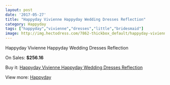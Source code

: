 ```yaml
---
layout: post
date: '2017-05-27'
title: "Happyday Vivienne Happyday Wedding Dresses Reflection"
category: Happyday
tags: ["happyday","vivienne","dresses","little","bridesmaid"]
image: http://img.hectodress.com/7862-thickbox_default/happyday-vivienne-happyday-wedding-dresses-reflection.jpg
---
```

Happyday Vivienne Happyday Wedding Dresses Reflection

On Sales: **$256.16**
<a href="https://www.hectodress.com/happyday/3949-happyday-vivienne-happyday-wedding-dresses-reflection.html"><amp-img layout="responsive" width="600" height="600" src="//img.hectodress.com/7862-thickbox_default/happyday-vivienne-happyday-wedding-dresses-reflection.jpg" alt="Happyday Vivienne Happyday Wedding Dresses Reflection 0" /></a>

Buy it: [Happyday Vivienne Happyday Wedding Dresses Reflection](https://www.hectodress.com/happyday/3949-happyday-vivienne-happyday-wedding-dresses-reflection.html "Happyday Vivienne Happyday Wedding Dresses Reflection")

View more: [Happyday](https://www.hectodress.com/68-happyday "Happyday")